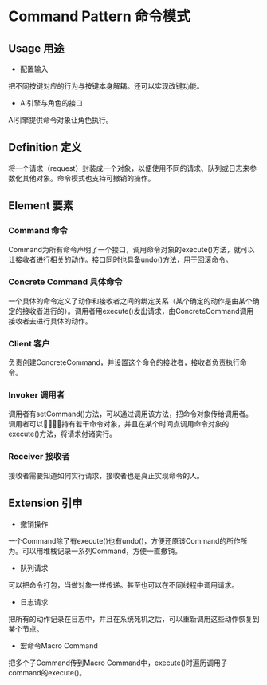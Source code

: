 # Command Pattern 命令模式

## Usage 用途

- 配置输入

把不同按键对应的行为与按键本身解耦。还可以实现改键功能。

- AI引擎与角色的接口

AI引擎提供命令对象让角色执行。

## Definition 定义

 将一个请求（request）封装成一个对象，以便使用不同的请求、队列或日志来参数化其他对象。命令模式也支持可撤销的操作。

## Element 要素

### Command 命令

Command为所有命令声明了一个接口，调用命令对象的execute()方法，就可以让接收者进行相关的动作。接口同时也具备undo()方法，用于回滚命令。

### Concrete Command 具体命令

一个具体的命令定义了动作和接收者之间的绑定关系（某个确定的动作是由某个确定的接收者进行的）。调用者用execute()发出请求，由ConcreteCommand调用接收者去进行具体的动作。

### Client 客户

负责创建ConcreteCommand，并设置这个命令的接收者，接收者负责执行命令。

### Invoker 调用者

调用者有setCommand()方法，可以通过调用该方法，把命令对象传给调用者。调用者可以持有若干命令对象，并且在某个时间点调用命令对象的execute()方法，将请求付诸实行。

### Receiver 接收者

接收者需要知道如何实行请求，接收者也是真正实现命令的人。

## Extension 引申

- 撤销操作

一个Command除了有execute()也有undo()，方便还原该Command的所作所为。可以用堆栈记录一系列Command，方便一直撤销。

- 队列请求

可以把命令打包，当做对象一样传递。甚至也可以在不同线程中调用请求。

- 日志请求

把所有的动作记录在日志中，并且在系统死机之后，可以重新调用这些动作恢复到某个节点。

- 宏命令Macro Command

把多个子Command传到Macro Command中，execute()时遍历调用子command的execute()。

